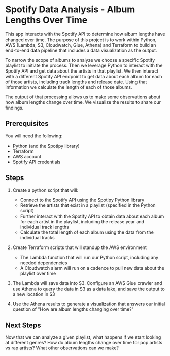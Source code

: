 # Spotify Data Analysis - Album Lengths Over Time
This app interacts with the Spotify API to determine how album lengths have changed over time. The purpose of this project is to work within Python, AWS (Lambda, S3, Cloudwatch, Glue, Athena) and Terraform to build an end-to-end data pipeline that includes a data visualization as the output.

To narrow the scope of albums to analyze we choose a specific Spotify playlist to initiate the process. Then we leverage Python to interact with the Spotify API and get data about the artists in that playlist. We then interact with a different Spotify API endpoint to get data about each album for each of those artists, including track lengths and release date. Using that information we calculate the length of each of those albums. 

The output of that processing allows us to make some observations about how album lengths change over time. We visualize the results to share our findings.

## Prerequisites
You will need the following:
* Python (and the Spotipy library)
* Terraform
* AWS account
* Spotify API credentials

## Steps
1. Create a python script that will:
   * Connect to the Spotify API using the Spotipy Python library
   * Retrieve the artists that exist in a playlist (specified in the Python script)
   * Further interact with the Spotify API to obtain data about each album for each artist in the playlist, including the release year and individual track lengths
   * Calculate the total length of each album using the data from the individual tracks

2. Create Terraform scripts that will standup the AWS environment
   * The Lambda function that will run our Python script, including any needed dependencies
   * A Cloudwatch alarm will run on a cadence to pull new data about the playlist over time

3. The Lambda will save data into S3. Configure an AWS Glue crawler and use Athena to query the data in S3 as a data lake, and save the output to a new location in S3

4. Use the Athena results to generate a visualization that answers our initial question of "How are album lengths changing over time?"

## Next Steps
Now that we can analyze a given playlist, what happens if we start looking at different genres? How do album lengths change over time for pop artists vs rap artists? What other observations can we make?
